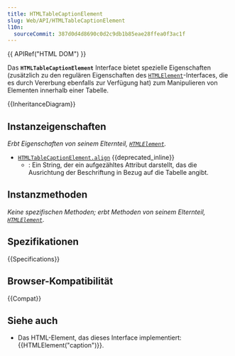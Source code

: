 ```yaml
---
title: HTMLTableCaptionElement
slug: Web/API/HTMLTableCaptionElement
l10n:
  sourceCommit: 387d0d4d8690c0d2c9db1b85eae28ffea0f3ac1f
---
```


{{ APIRef("HTML DOM") }}

Das **`HTMLTableCaptionElement`** Interface bietet spezielle Eigenschaften (zusätzlich zu den regulären Eigenschaften des [`HTMLElement`](/de/docs/Web/API/HTMLElement)-Interfaces, die es durch Vererbung ebenfalls zur Verfügung hat) zum Manipulieren von <caption> Elementen innerhalb einer Tabelle.

{{InheritanceDiagram}}

## Instanzeigenschaften

_Erbt Eigenschaften von seinem Elternteil, [`HTMLElement`](/de/docs/Web/API/HTMLElement)._

- [`HTMLTableCaptionElement.align`](/de/docs/Web/API/HTMLTableCaptionElement/align) {{deprecated_inline}}
  - : Ein String, der ein aufgezähltes Attribut darstellt, das die Ausrichtung der Beschriftung in Bezug auf die Tabelle angibt.

## Instanzmethoden

_Keine spezifischen Methoden; erbt Methoden von seinem Elternteil, [`HTMLElement`](/de/docs/Web/API/HTMLElement)_.

## Spezifikationen

{{Specifications}}

## Browser-Kompatibilität

{{Compat}}

## Siehe auch

- Das HTML-Element, das dieses Interface implementiert: {{HTMLElement("caption")}}.
